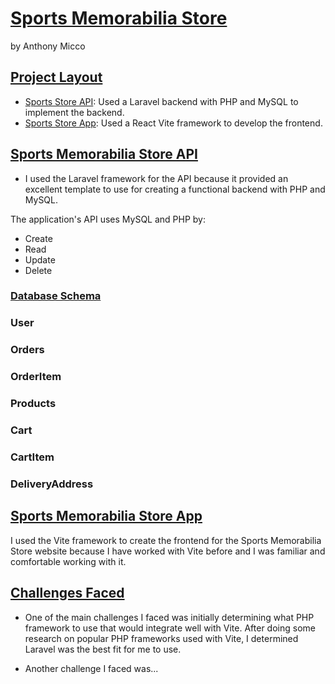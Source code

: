 # [Sports Memorabilia Store](#sports-memorbilia-store)

by Anthony Micco

## [Project Layout](#project-layout) 
- [Sports Store API](https://github.com/Ajmicco18/Sports-Memorbilia-Store/blob/main/Backend/README.md): Used a Laravel backend with PHP and MySQL to implement the backend.
- [Sports Store App](https://github.com/Ajmicco18/Sports-Memorbilia-Store/blob/main/sports-store-app/README.md): Used a React Vite framework to develop the frontend. 

## [Sports Memorabilia Store API](#sports-memorabilia-store-api)
- I used the Laravel framework for the API because it provided an excellent template to use for creating a functional backend with PHP and MySQL.

The application's API uses MySQL and PHP by: 
- Create
- Read
- Update
- Delete

### [Database Schema](#database-schema)

### User

### Orders

### OrderItem

### Products

### Cart

### CartItem

### DeliveryAddress


## [Sports Memorabilia Store App](#sports-memorabilia-store-app)

I used the Vite framework to create the frontend for the Sports Memorabilia Store website because I have worked with Vite before and I was 
familiar and comfortable working with it. 

## [Challenges Faced](#challenges-faced)
- One of the main challenges I faced was initially determining what PHP framework to use that would integrate well with Vite. After doing some 
research on popular PHP frameworks used with Vite, I determined Laravel was the best fit for me to use.

- Another challenge I faced was... 

